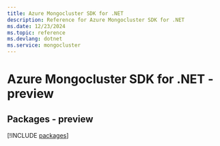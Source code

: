 ```yaml
---
title: Azure Mongocluster SDK for .NET
description: Reference for Azure Mongocluster SDK for .NET
ms.date: 12/23/2024
ms.topic: reference
ms.devlang: dotnet
ms.service: mongocluster
---
```

# Azure Mongocluster SDK for .NET - preview
## Packages - preview
[!INCLUDE [packages](mongocluster-index.md)]